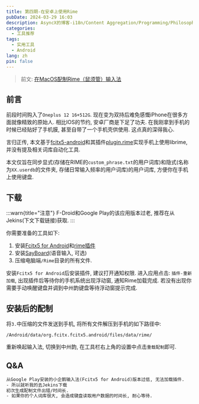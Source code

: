 ```yaml
---
title: 第四期-在安卓上使用Rime
pubDate: 2024-03-29 16:03
description: AsyncX的博客-i18n/Content Aggregation/Programming/Philosophy/Hobbies/i18n多语言/内容聚合/编程/哲学/爱好
categories:
  - 工具推荐
tags:
  - 实用工具
  - Android
lang: zh
pin: false
---
```

> 前文: [在MacOS配制Rime（鼠须管）输入法](https://blog.asyncx.top/zh/blog/2023-04-14/)
## 前言
前段时间购入了`Oneplus 12 16+512G`. 现在变为双持后难免感慨iPhone在很多方面就像精致的原始人. 相比IOS的节约, 安卓厂商是下足了功夫. 在我刚拿到手机的时候已经贴好了手机膜, 甚至自带了一个手机壳供使用. 这点真的深得我心.

言归正传, 本文基于[fcitx5-android](https://github.com/fcitx5-android/fcitx5-android)和其插件[plugin.rime](https://github.com/fcitx5-android/fcitx5-android/releases/download/0.0.8/org.fcitx.fcitx5.android.plugin.rime-0.0.8-0-g4c8399ad-arm64-v8a-release.apk)实现手机上使用librime, 并没有提及相关词库自动化工具.

本文仅旨在同步显式(存储在RIME的`custom_phrase.txt`的用户词库)和隐式(名称为`XX.userdb`的文件夹, 存储日常输入频率的用户词库)的用户词库, 方便你在手机上使用键盘.
## 下载

:::warn{title="注意"}
F-Droid和Google Play的该应用版本过老, 推荐在从Jekins(下文下载链接)获取.
:::

你需要准备的工具如下:
1. 安装[Fcitx5 for Android](https://jenkins.fcitx-im.org/job/android/job/fcitx5-android/)和[rime插件](https://github.com/fcitx5-android/fcitx5-android/releases/download/0.0.8/org.fcitx.fcitx5.android.plugin.rime-0.0.8-0-g4c8399ad-arm64-v8a-release.apk)
2. 安装[SayBoard](https://github.com/ElishaAz/Sayboard/releases)(语音输入, 可选)
3. 压缩电脑端`/Rime`目录的所有文件.

安装`Fcitx5 for Android`后安装插件, 建议打开通知权限. 进入应用点击: `插件-重新加载`, 出现插件后等待你的手机系统出现浮动窗, 通知Rime加载完成. 若没有出现你需要手动唤醒键盘并调到中州韵键盘等待浮动窗提示完成.

## 安装后的配制
将`3.`中压缩的文件发送到手机, 将所有文件解压到手机的如下路径中:
```
/Android/data/org.fcitx.fcitx5.android/files/data/rime/
```

重新唤起输入法, 切换到中州韵, 在工具栏右上角的设置中点击`重载配制`即可.

## Q&A

```txt {1,3}
从Google Play安装的小企鹅输入法(Fcitx5 for Android)版本过低, 无法加载插件.
- 所以就听我的去Jekins下载
初次生成配制文件出错/时间长.
- 如果你的个人词库很大, 会造成键盘读取用户数据的时间长, 耐心等待.
```